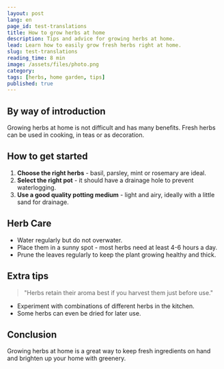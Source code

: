 ```yaml
---
layout: post
lang: en
page_id: test-translations
title: How to grow herbs at home
description: Tips and advice for growing herbs at home.
lead: Learn how to easily grow fresh herbs right at home.
slug: test-translations
reading_time: 8 min
image: /assets/files/photo.png
category: 
tags: [herbs, home garden, tips]
published: true
---
```


## By way of introduction

Growing herbs at home is not difficult and has many benefits. Fresh herbs can be used in cooking, in teas or as decoration.

## How to get started

1. **Choose the right herbs** - basil, parsley, mint or rosemary are ideal.
2. **Select the right pot** - it should have a drainage hole to prevent waterlogging.
3. **Use a good quality potting medium** - light and airy, ideally with a little sand for drainage.

## Herb Care

- Water regularly but do not overwater.  
- Place them in a sunny spot - most herbs need at least 4-6 hours a day.  
- Prune the leaves regularly to keep the plant growing healthy and thick.

## Extra tips

> "Herbs retain their aroma best if you harvest them just before use."

- Experiment with combinations of different herbs in the kitchen.  
- Some herbs can even be dried for later use.

## Conclusion

Growing herbs at home is a great way to keep fresh ingredients on hand and brighten up your home with greenery.